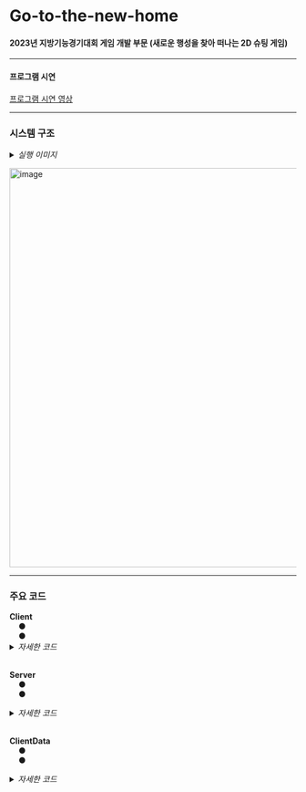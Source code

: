 # Go-to-the-new-home

<h4>2023년 지방기능경기대회 게임 개발 부문 (새로운 행성을 찾아 떠나는 2D 슈팅 게임)</h4>

<hr class='hr-solid'/>

<h4>프로그램 시연</h4>

<A href=""> 프로그램 시연 영상 </A><br>

<hr class='hr-solid'/>

<h3>시스템 구조</h3>

<details>
<summary><i>실행 이미지</i></summary>
<br>
  <img width="640" alt="image" src=""><br>
  <br>
</details>

<img width="700" alt="image" src=""><br>

<hr class='hr-solid'/>

<h3>주요 코드</h3>
<b>Client</b><br>
&nbsp;&nbsp;&nbsp;&nbsp;● <br>
&nbsp;&nbsp;&nbsp;&nbsp;● 
<details>
    <summary><i>자세한 코드</i></summary>
    
  ```C#
  ```
</details><br>

<b>Server</b><br>
&nbsp;&nbsp;&nbsp;&nbsp;● <br>
&nbsp;&nbsp;&nbsp;&nbsp;● 
<details>
    <summary><i>자세한 코드</i></summary>
    
  ```C#
  ```
</details><br>

<b>ClientData</b><br>
&nbsp;&nbsp;&nbsp;&nbsp;● <br>
&nbsp;&nbsp;&nbsp;&nbsp;● 
<details>
    <summary><i>자세한 코드</i></summary>
    
  ```C#
  ```
</details>
